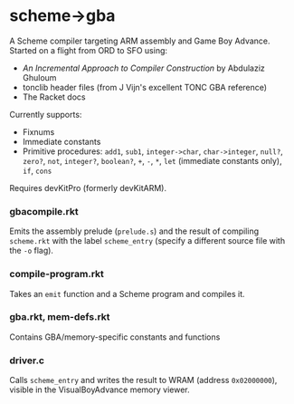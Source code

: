 # scheme->gba

A Scheme compiler targeting ARM assembly and Game Boy Advance. Started on a flight from ORD to SFO using:
* _An Incremental Approach to Compiler Construction_ by Abdulaziz Ghuloum
* tonclib header files (from J Vijn's excellent TONC GBA reference)
* The Racket docs

Currently supports:
* Fixnums
* Immediate constants
* Primitive procedures: `add1`, `sub1`, `integer->char`, `char->integer`, `null?`, `zero?`, `not`, `integer?`, `boolean?`, `+`, `-`, `*`, `let` (immediate constants only), `if`, `cons`

Requires devKitPro (formerly devKitARM).

### gbacompile.rkt

Emits the assembly prelude (`prelude.s`) and the result of compiling `scheme.rkt` with the label `scheme_entry` (specify a different source file with the `-o` flag).

### compile-program.rkt

Takes an `emit` function and a Scheme program and compiles it.

### gba.rkt, mem-defs.rkt

Contains GBA/memory-specific constants and functions

### driver.c

Calls `scheme_entry` and writes the result to WRAM (address `0x02000000`), visible in the VisualBoyAdvance memory viewer.
